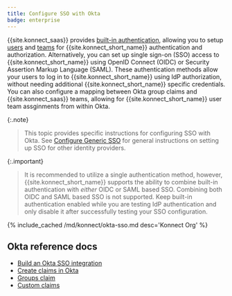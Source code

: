 ```yaml
---
title: Configure SSO with Okta
badge: enterprise
---
```


{{site.konnect_saas}} provides [built-in authentication](/konnect/org-management/auth/), 
allowing you to setup [users](/konnect/org-management/users/) and [teams](/konnect/org-management/teams-and-roles/) 
for {{site.konnect_short_name}} authentication and authorization. Alternatively, you can set up single sign-on (SSO) 
access to {{site.konnect_short_name}} using OpenID Connect (OIDC) or Security Assertion Markup Language (SAML). 
These authentication methods allow your users to log in to {{site.konnect_short_name}} using IdP authorization, 
without needing additional {{site.konnect_short_name}} specific credentials. You can also configure a mapping
between Okta group claims and {{site.konnect_saas}} teams, allowing for {{site.konnect_short_name}} user team assginments 
from within Okta.

{:.note}
> This topic provides specific instructions for configuring SSO with Okta. 
See [Configure Generic SSO](/konnect/org-management/sso/) for general instructions on setting up SSO for other identity providers.

{:.important}
> It is recommended to utilize a single authentication method, however, {{site.konnect_short_name}} supports the ability to 
combine built-in authentication with _either_ OIDC or SAML based SSO. Combining both OIDC and SAML based SSO is not supported.
Keep built-in authentication enabled while you are testing IdP authentication and only disable it after successfully testing 
your SSO configuration.

{% include_cached /md/konnect/okta-sso.md desc='Konnect Org' %}

## Okta reference docs
* [Build an Okta SSO integration](https://developer.okta.com/docs/guides/build-sso-integration/openidconnect/overview/)
* [Create claims in Okta](https://developer.okta.com/docs/guides/customize-authz-server/create-claims/)
* [Groups claim](https://developer.okta.com/docs/guides/customize-tokens-groups-claim/add-groups-claim-custom-as/)
* [Custom claims](https://developer.okta.com/docs/guides/customize-tokens-returned-from-okta/add-custom-claim/) 
